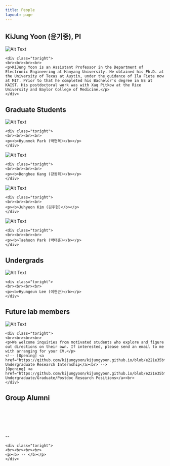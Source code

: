 ```yaml
---
title: People
layout: page
---
```


<div class="side-by-side">
    <div class="toleft">
	<h2> KiJung Yoon (윤기중), PI</h2>
        <img class="image" src="https://kijungyoon.github.io/assets/images/profile.jpg" alt="Alt Text">
	<figcaption class="caption"></figcaption>
    </div>
	
    <div class="toright">
    <br><br><br><br>
    <p>KiJung Yoon is an Assistant Professor in the Department of Electronic Engineering at Hanyang University. He obtained his Ph.D. at the University of Texas at Austin, under the guidance of Ila Fiete now at MIT. Prior to that he completed his Bachelor's degree in EE at KAIST. His postdoctoral work was with Xaq Pitkow at the Rice University and Baylor College of Medicine.</p>
    </div>   
</div>

<div class="side-by-side">
    <div class="toleft">
	<h2>Graduate Students</h2>
        <img class="image" src="https://kijungyoon.github.io/assets/images/HyunmokPark.jpg" alt="Alt Text">
	<figcaption class="caption"></figcaption>
    </div>
	
    <div class="toright">
    <br><br><br><br>
    <p><b>Hyunmok Park (박현목)</b></p>
    </div>
</div>

<div class="side-by-side">
    <div class="toleft">
	<img class="image" src="https://kijungyoon.github.io/assets/images/DongheeKang.jpg" alt="Alt Text">
	<figcaption class="caption"></figcaption>
    </div>
	
    <div class="toright">
    <br><br><br><br>
    <p><b>Donghee Kang (강동희)</b></p>
    </div>
</div>

<div class="side-by-side">
    <div class="toleft">
	<img class="image" src="https://kijungyoon.github.io/assets/images/JuhyunKim.jpg" alt="Alt Text">
	<figcaption class="caption"></figcaption>
    </div>
	
    <div class="toright">
    <br><br><br><br>
    <p><b>Juhyeon Kim (김주현)</b></p>
    </div>
</div>

<div class="side-by-side">
    <div class="toleft">
	<img class="image" src="https://kijungyoon.github.io/assets/images/TaehoonPark.jpg" alt="Alt Text">
	<figcaption class="caption"></figcaption>
    </div>
	
    <div class="toright">
    <br><br><br><br>
    <p><b>Taehoon Park (박태훈)</b></p>
    </div>
</div>

<div class="side-by-side">
    <div class="toleft">
	<h2>Undergrads</h2>
        <img class="image" src="https://kijungyoon.github.io/assets/images/HyunGeunLee.jpg" alt="Alt Text">
	<figcaption class="caption"></figcaption>
    </div>
	
    <div class="toright">
    <br><br><br><br>
    <p><b>Hyungeun Lee (이현근)</b></p>
    </div>
</div>

<div class="side-by-side">
    <div class="toleft">
	<h2>Future lab members</h2>
        <img class="image" src="https://kijungyoon.github.io/assets/images/future_members.png" alt="Alt Text">
	<figcaption class="caption"></figcaption>
    </div>
	
    <div class="toright">
    <br><br><br><br>
    <p>We welcome inquiries from motivated students who explore and figure out directions on their own. If interested, please send an email to me with arranging for your CV.</p>
    <!-- [Opening] <a href="https://github.com/kijungyoon/kijungyoon.github.io/blob/e221e35bf11a2611f5249cf07ae0cf9d498cde29/Fall%202021%20Undergraduate%20Research%20Internship.md"> Undergraduate Research Internship</a><br> -->
    [Opening] <a href="https://github.com/kijungyoon/kijungyoon.github.io/blob/e221e35bf11a2611f5249cf07ae0cf9d498cde29/Fall%202021%20Undergraduate%20Research%20Internship.md"> Undergraduate/Graduate/Postdoc Research Positions</a><br>
    </div>
</div>
	
<div class="side-by-side">
    <div class="toleft">
	<h2>Group Alumni</h2>
	<br><br><br><br>
        <p><b> -- </b></p>
    </div>
	
    <div class="toright">
    <br><br><br><br>
    <p><b> -- </b></p>
    </div>
</div>
	
